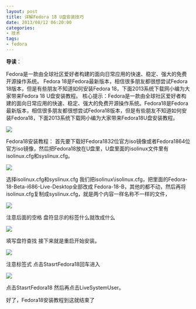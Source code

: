 ```yaml
---
layout: post
title: 详解Fedora 18 U盘安装技巧
date: 2013/08/12 06:20:00
categories: 
- 技术
tags: 
- fedora
---
```


**导读**：

Fedora是一款由全球社区爱好者构建的面向日常应用的快速、稳定、强大的免费开源操作系统。 Fedora 18是Fedora最新版本，相信很多朋友都很想尝试Fedora 18版本，但是有些朋友不知道如何安装Fedora 18，下面2013系统下载网小编为大家带来Fedora 18 U盘安装教程。 核心提示：Fedora是一款由全球社区爱好者构建的面向日常应用的快速、稳定、强大的免费开源操作系统。Fedora18是Fedora最新版本，相信很多朋友都很想尝试Fedora18版本，但是有些朋友不知道如何安装Fedora18，下面2013系统下载网小编为大家带来Fedora18U盘安装教程。

![](http://ww3.sinaimg.cn/large/006tNc79gw1fahpqp7044j30dj0600t1.jpg)

Fedora18安装教程： 首先要下载好Fedora1832位官方iso镜像或者Fedora1864位官方iso镜像，然后把Fedora18放在U盘里，U盘里面的isolinux文件里有isolinux.cfg和syslinux.cfg。 

![](http://ww1.sinaimg.cn/large/006tNc79gw1fahpqr4rhsj30d50680t7.jpg)

选择isolinux.cfg和syslinux.cfg 我们把isolinux\isolinux.cfg，把里面的Fedora-18-Beta-i686-Live-Desktop全部改成 Fedora-18-B，其他的都不动，然后再将isolinux.cfg复制成syslinux.cfg，就是两个内容一样名称不一样的文件， 

![](http://ww1.sinaimg.cn/large/006tNc79gw1fahpqvk0svj30me06qwg2.jpg)

注意后面的空格 盘符显示的标签什么就改成什么 

![](http://ww3.sinaimg.cn/large/006tNc79gw1fahpqyak3wj30f7067wf7.jpg)

填写盘符查找 接下来就是重启开始安装。 

![](http://ww3.sinaimg.cn/large/006tNc79gw1fahpr06lilj30d708qgmf.jpg)

注意标签式 点击StasrtFedora18回车进入 

![](http://ww2.sinaimg.cn/large/006tNc79gw1fahpr1cjhej30dn07i0t1.jpg)

点击StasrtFedora18 然后再点击LiveSystemUser。 

好了，Fedora18安装教程到这就结束了
